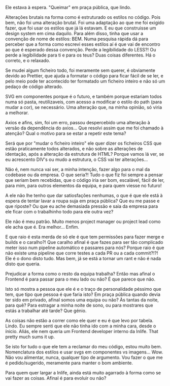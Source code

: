 Ele estava à espera. "Queimar" em praça pública, que lindo.

Alterações brutais na forma como é estruturado os estilos no código. Pois bem, não foi uma alteração brutal. Foi uma adaptação ao que me foi exigido fazer, que foi usar os estilos que já lá estavam. E eu que construisse um design system em cima daquilo. Para além disso, tinha que usar a convenção de nome de estilos: BEM. Numa pesquisa rápida dá para perceber que a forma como escrevi esses estilos aí é que vai de encontro ao que é esperado dessa convenção. Perde a legibilidade do LESS?! Ou perde a legibilidade para ti e para os teus? Duas coisas diferentes. Há o correto, e o relaxado.

Se mudei algum ficheiro todo, foi meramente sem querer, é obviamente devido ao Prettier, que ajuda a formatar o código para ficar fácil de se ler, e pelo meio pode ter acontecido ter formatado um ficheiro inteiro e não só um pedaço de código alterado.

SVG em componentes porque é o futuro, e também porque estariam todos numa só pasta, reutilizaveis, com acesso a modificar o estilo do path (para mudar a cor), se necessário. Uma alteração que, na minha opinião, só viria a melhorar.

Axios e afins, sim, foi um erro, passou despercebido uma alteração à versão da dependência do axios... Que resolvi assim que me foi chamado à atenção? Qual o motivo para se estar a repetir este tema?

Será que por "mudar o ficheiro inteiro" ele quer dizer os ficheiros CSS que estão praticamente todos alterados, e não sobre as alterações de identação, após a alteração da estrutura de HTML? Porque vamos lá ver, se eu acrescento DIV's ou mudo a estrutura, o CSS vai ter alterações...

Não é, nem nunca vai ser, a minha intenção, fazer algo para o mal da codebase ou da empresa. O que seria?! Tudo o que fiz foi sempre a pensar que seriam bem recebidas, que o código iria ser bom, escalável, fácil de ler, para mim, para outros elementos da equipa, e para quem viesse no futuro!

A ele não lhe tenho que dar satiosfações nenhumas, o que é que ele está à espera de tentar lavar a roupa suja em praça pública? Que eu me passe e que riposte? Ou que eu ache demasiada pressão e saia da empresa para ele ficar com o trabalhinho todo para ele outra vez?

Ele não é meu patrão. Muito menos project manager ou project lead como ele acha que é. Era melhor... Enfim.

E que raio é esta merda de só ele é que tem permissões para fazer merge e builds e o caralho?! Que caralho afinal é que fazes para ser tão complicado meter isso num pipeline automático e passares para nós? Porque raio é que não existe uma pipeline que corre testes a cada PR ou a cada commit?!?! Ele é o dono disto tudo. Mas bem, já se está a tornar um rant e não é nada disto que queria.

Prejudicar a forma como o resto da equipa trabalha? Então mas afinal o Frontend é para passar para o meu lado ou não? É que parece que não.

Isto só mostra a pessoa que ele é e o traço de personalidade péssimo que tem, que tipo que pessoa é que faria isto? Em praça pública quando devia ter sido em privado, afinal somos uma equipa ou não? Às tantas da noite, para quê? Para estragar a minha noite de sono, ou para mostrares que estás a trabalhar até tarde? Que génio.

As coisas não estão a correr como ele quer e eu é que levo por tabela. Lindo. Eu sempre senti que ele não tinha ido com a minha cara, desde o ínicio. Aliás, ele nem queria um Frontend developer interno da Inlife. That pretty much sums it up.

Se isto for tudo o que ele tem a reclamar do meu código, estou muito bem. Nomenclatura dos estilos e usar svgs em componentes vs imagens... Wow. Não vou alimentar, nunca, qualquer tipo de argumento. Vou fazer o que me é pedido/sugerido, meramente para manter o bom ambiente.

Para quem quer largar a Inlife, ainda está muito agarrado à forma como se vai fazer as coisas. Afinal é para evoluir ou não?